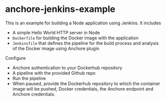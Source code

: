 # anchore-jenkins-example

This is an example for building a Node application using Jenkins. It includes

- A simple Hello World HTTP server in Node
- `Dockerfile` for building the Docker image with the application
- `Jenkinsfile` that defines the pipeline for the build process and analysis of the Docker image using Anchore plugin

Configure

- Anchore authentication to your Dockerhub repository
- A pipeline with the provided Github repo
- Run the pipeline
- When paused, provide the Dockerhub repository to which the container image will be pushed, Docker credentials, the Anchore endpoint and Anchore credentials.
